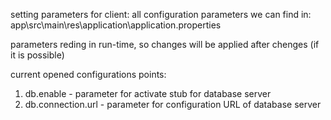 setting parameters for client:
all configuration parameters we can find in:
	app\src\main\res\application\application.properties

parameters reding in run-time, so changes will be applied after chenges (if it is possible)

current opened configurations points:
1) db.enable - parameter for activate stub for database server
2) db.connection.url - parameter for configuration URL of database server